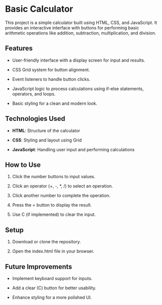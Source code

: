# Basic Calculator

This project is a simple calculator built using HTML, CSS, and JavaScript. It provides an interactive interface with buttons for performing basic arithmetic operations like addition, subtraction, multiplication, and division.

## Features

- User-friendly interface with a display screen for input and results.

- CSS Grid system for button alignment.

- Event listeners to handle button clicks.

- JavaScript logic to process calculations using if-else statements, operators, and loops.

- Basic styling for a clean and modern look.

## Technologies Used

- **HTML**: Structure of the calculator

- **CSS**: Styling and layout using Grid

- **JavaScript**: Handling user input and performing calculations

## How to Use

1. Click the number buttons to input values.

2. Click an operator (+, -, *, /) to select an operation.

3. Click another number to complete the operation.

4. Press the = button to display the result.

5. Use C (if implemented) to clear the input.

## Setup

1. Download or clone the repository.

2. Open the index.html file in your browser.

## Future Improvements

- Implement keyboard support for inputs.

- Add a clear (C) button for better usability.

- Enhance styling for a more polished UI.

